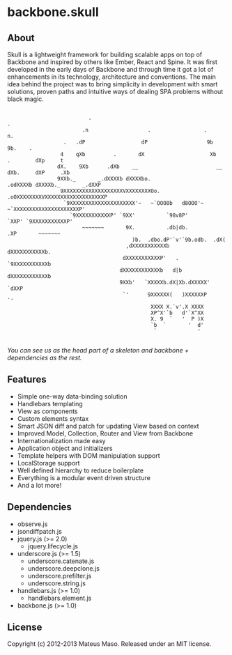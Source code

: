 backbone.skull
==============

## About

Skull is a lightweight framework for building scalable apps on top of Backbone and inspired by others like Ember, React and Spine. It was first developed in the early days of Backbone and through time it got a lot of enhancements in its technology, architecture and conventions. The main idea behind the project was to bring simplicity in development with smart solutions, proven paths and intuitive ways of dealing SPA problems without black magic.

```
          
                          .                                                      .
                        .n                   .                 .                  n.
                  .   .dP                  dP                   9b                 9b.    .
                 4    qXb         .       dX                     Xb       .        dXp     t
                dX.    9Xb      .dXb    __                         __    dXb.     dXP     .Xb
                9XXb._       _.dXXXXb dXXXXbo.                 .odXXXXb dXXXXb._       _.dXXP
                 9XXXXXXXXXXXXXXXXXXXVXXXXXXXXOo.           .oOXXXXXXXXVXXXXXXXXXXXXXXXXXXXP
                  `9XXXXXXXXXXXXXXXXXXXXX'~   ~`OOO8b   d8OOO'~   ~`XXXXXXXXXXXXXXXXXXXXXP'
                    `9XXXXXXXXXXXP' `9XX'          `98v8P'          `XXP' `9XXXXXXXXXXXP'
                        ~~~~~~~       9X.          .db|db.          .XP       ~~~~~~~
                                        )b.  .dbo.dP'`v'`9b.odb.  .dX(
                                      ,dXXXXXXXXXXXb     dXXXXXXXXXXXb.
                                     dXXXXXXXXXXXP'   .   `9XXXXXXXXXXXb
                                    dXXXXXXXXXXXXb   d|b   dXXXXXXXXXXXXb
                                    9XXb'   `XXXXXb.dX|Xb.dXXXXX'   `dXXP
                                     `'      9XXXXXX(   )XXXXXXP      `'
                                              XXXX X.`v'.X XXXX
                                              XP^X'`b   d'`X^XX
                                              X. 9  `   '  P )X
                                              `b  `       '  d'
                                               `             '
                          
```

*You can see us as the head part of a skeleton and backbone + dependencies as the rest.*

## Features

* Simple one-way data-binding solution
* Handlebars templating 
* View as components
* Custom elements syntax
* Smart JSON diff and patch for updating View based on context
* Improved Model, Collection, Router and View from Backbone
* Internationalization made easy
* Application object and initializers
* Template helpers with DOM manipulation support
* LocalStorage support
* Well defined hierarchy to reduce boilerplate
* Everything is a modular event driven structure
* And a lot more!

## Dependencies

* observe.js
* jsondiffpatch.js
* jquery.js (>= 2.0)
  * jquery.lifecycle.js
* underscore.js (>= 1.5)
  * underscore.catenate.js
  * underscore.deepclone.js
  * underscore.prefilter.js
  * underscore.string.js
* handlebars.js (>= 1.0)
  * handlebars.element.js
* backbone.js (>= 1.0)

## License

Copyright (c) 2012-2013 Mateus Maso. Released under an MIT license.
